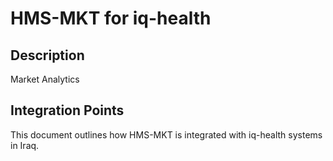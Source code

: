 # HMS-MKT for iq-health

## Description

Market Analytics

## Integration Points

This document outlines how HMS-MKT is integrated with iq-health systems in Iraq.
